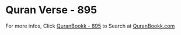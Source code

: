 # Quran Verse - 895 

For more infos, Click [QuranBookk - 895](https://www.quranbookk.com/quran/search?q=895) to Search at [QuranBookk.com](http://quranbookk.com/)